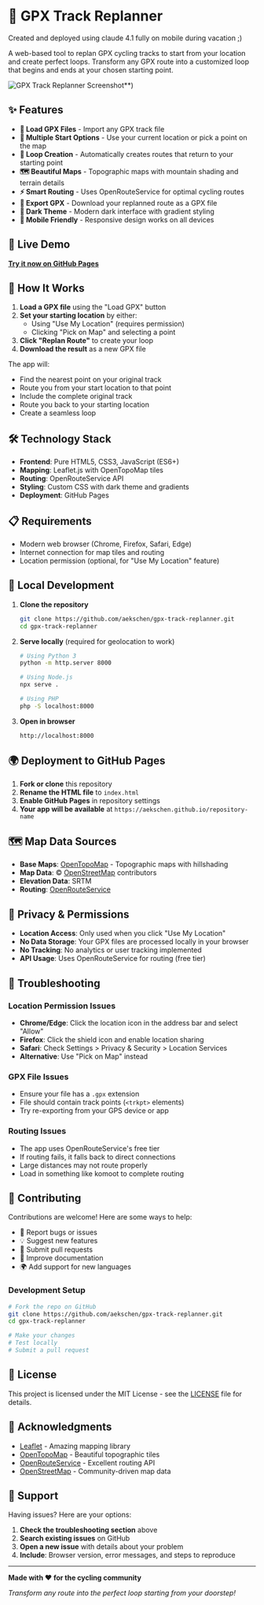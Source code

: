 # 🚴 GPX Track Replanner

Created and deployed using claude 4.1 fully on mobile during vacation ;)

A web-based tool to replan GPX cycling tracks to start from your location and create perfect loops. Transform any GPX route into a customized loop that begins and ends at your chosen starting point.

![GPX Track Replanner Screenshot](https://aekschen.github.io/gpx-track-replanner/Screenshot.jpg)**)

## ✨ Features

- **📁 Load GPX Files** - Import any GPX track file
- **📍 Multiple Start Options** - Use your current location or pick a point on the map
- **🔄 Loop Creation** - Automatically creates routes that return to your starting point
- **🗺️ Beautiful Maps** - Topographic maps with mountain shading and terrain details
- **⚡ Smart Routing** - Uses OpenRouteService for optimal cycling routes
- **💾 Export GPX** - Download your replanned route as a GPX file
- **🌙 Dark Theme** - Modern dark interface with gradient styling
- **📱 Mobile Friendly** - Responsive design works on all devices

## 🚀 Live Demo

**[Try it now on GitHub Pages](https://aekschen.github.io/gpx-track-replanner)**

## 🎯 How It Works

1. **Load a GPX file** using the "Load GPX" button
2. **Set your starting location** by either:
   - Using "Use My Location" (requires permission)
   - Clicking "Pick on Map" and selecting a point
3. **Click "Replan Route"** to create your loop
4. **Download the result** as a new GPX file

The app will:
- Find the nearest point on your original track
- Route you from your start location to that point
- Include the complete original track
- Route you back to your starting location
- Create a seamless loop

## 🛠️ Technology Stack

- **Frontend**: Pure HTML5, CSS3, JavaScript (ES6+)
- **Mapping**: Leaflet.js with OpenTopoMap tiles
- **Routing**: OpenRouteService API
- **Styling**: Custom CSS with dark theme and gradients
- **Deployment**: GitHub Pages

## 📋 Requirements

- Modern web browser (Chrome, Firefox, Safari, Edge)
- Internet connection for map tiles and routing
- Location permission (optional, for "Use My Location" feature)

## 🔧 Local Development

1. **Clone the repository**
   ```bash
   git clone https://github.com/aekschen/gpx-track-replanner.git
   cd gpx-track-replanner
   ```

2. **Serve locally** (required for geolocation to work)
   ```bash
   # Using Python 3
   python -m http.server 8000
   
   # Using Node.js
   npx serve .
   
   # Using PHP
   php -S localhost:8000
   ```

3. **Open in browser**
   ```
   http://localhost:8000
   ```

## 🌍 Deployment to GitHub Pages

1. **Fork or clone** this repository
2. **Rename the HTML file** to `index.html`
3. **Enable GitHub Pages** in repository settings
4. **Your app will be available** at `https://aekschen.github.io/repository-name`

## 🗺️ Map Data Sources

- **Base Maps**: [OpenTopoMap](https://opentopomap.org/) - Topographic maps with hillshading
- **Map Data**: © [OpenStreetMap](https://www.openstreetmap.org/) contributors
- **Elevation Data**: SRTM
- **Routing**: [OpenRouteService](https://openrouteservice.org/)

## 🔐 Privacy & Permissions

- **Location Access**: Only used when you click "Use My Location"
- **No Data Storage**: Your GPX files are processed locally in your browser
- **No Tracking**: No analytics or user tracking implemented
- **API Usage**: Uses OpenRouteService for routing (free tier)

## 🐛 Troubleshooting

### Location Permission Issues
- **Chrome/Edge**: Click the location icon in the address bar and select "Allow"
- **Firefox**: Click the shield icon and enable location sharing
- **Safari**: Check Settings > Privacy & Security > Location Services
- **Alternative**: Use "Pick on Map" instead

### GPX File Issues
- Ensure your file has a `.gpx` extension
- File should contain track points (`<trkpt>` elements)
- Try re-exporting from your GPS device or app

### Routing Issues
- The app uses OpenRouteService's free tier
- If routing fails, it falls back to direct connections
- Large distances may not route properly
- Load in something like komoot to complete routing

## 🤝 Contributing

Contributions are welcome! Here are some ways to help:

- 🐛 Report bugs or issues
- 💡 Suggest new features
- 🔧 Submit pull requests
- 📖 Improve documentation
- 🌍 Add support for new languages

### Development Setup
```bash
# Fork the repo on GitHub
git clone https://github.com/aekschen/gpx-track-replanner.git
cd gpx-track-replanner

# Make your changes
# Test locally
# Submit a pull request
```

## 📄 License

This project is licensed under the MIT License - see the [LICENSE](LICENSE) file for details.

## 🙏 Acknowledgments

- [Leaflet](https://leafletjs.com/) - Amazing mapping library
- [OpenTopoMap](https://opentopomap.org/) - Beautiful topographic tiles
- [OpenRouteService](https://openrouteservice.org/) - Excellent routing API
- [OpenStreetMap](https://www.openstreetmap.org/) - Community-driven map data

## 📧 Support

Having issues? Here are your options:

1. **Check the troubleshooting section** above
2. **Search existing issues** on GitHub
3. **Open a new issue** with details about your problem
4. **Include**: Browser version, error messages, and steps to reproduce

---

**Made with ❤️ for the cycling community**

*Transform any route into the perfect loop starting from your doorstep!*
